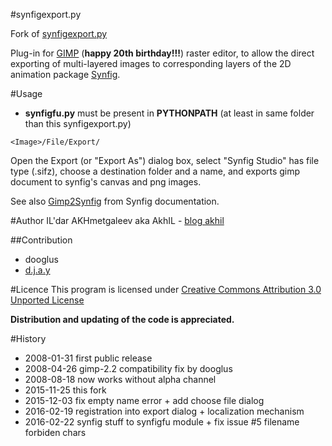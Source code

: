 #synfigexport.py

Fork of [synfigexport.py](https://sites.google.com/site/akhilman/synfigexport.py)

Plug-in for [GIMP](http://gimp.org) (__happy 20th birthday!!!__) raster editor, to allow the direct exporting 
of multi-layered images to corresponding layers of the 2D animation package [Synfig](http://synfig.org).

#Usage

* __synfigfu.py__ must be present in __PYTHONPATH__ (at least in same folder than this synfigexport.py)

```
<Image>/File/Export/
```
Open the Export (or "Export As") dialog box, select "Synfig Studio" has file type (.sifz),
choose a destination folder and a name, and exports gimp document to synfig's canvas and png images.

See also [Gimp2Synfig](http://wiki.synfig.org/Doc:Gimp2synfig) from Synfig documentation.

#Author
IL'dar AKHmetgaleev aka AkhIL - [blog akhil](http://blog.akhil.ru/)

##Contribution
* dooglus
* [d.j.a.y](https://github.com/d-j-a-y/Gimp2Synfig)

#Licence
This program is licensed under [Creative Commons Attribution 3.0 Unported License](http://creativecommons.org/licenses/by/3.0/)

__Distribution and updating of the code is appreciated.__

#History
* 2008-01-31  first public release
* 2008-04-26  gimp-2.2 compatibility fix by dooglus
* 2008-08-18  now works without alpha channel
* 2015-11-25  this fork
* 2015-12-03  fix empty name error + add choose file dialog
* 2016-02-19  registration into export dialog + localization mechanism
* 2016-02-22  synfig stuff to synfigfu module + fix issue #5 filename forbiden chars

